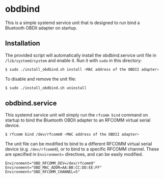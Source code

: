 # obdbind
This is a simple systemd service unit that is designed to run bind a Bluetooth OBDII adapter on startup.

## Installation
The provided script will automatically install the obdbind.service unit file in `/lib/systemd/system` and enable it. Run it with `sudo` in this directory:

```bash
$ sudo ./install_obdbind.sh install <MAC address of the OBDII adapter>
```

To disable and remove the unit file:

```bash
$ sudo ./install_obdbind.sh uninstall
```

## obdbind.service
This systemd service unit will simply run the `rfcomm bind` command on startup to bind the Bluetooth OBDII adapter to an RFCOMM virtual serial device.

```bash
$ rfcomm bind /dev/rfcomm0 <MAC address of the OBDII adapter>
```

The unit file can be modified to bind to a different RFCOMM virtual serial device (e.g. `/dev/rfcomm9`), or to bind to a specific RFCOMM channel. These are specified in `Environment=` directives, and can be easily modified.

```
Environment="OBD_RFCOMM_DEV=/dev/rfcomm9"
Environment="OBD_MAC_ADDR=AA:BB:CC:DD:EE:FF"
Environment="OBD_RFCOMM_CHANNEL=5"
```

